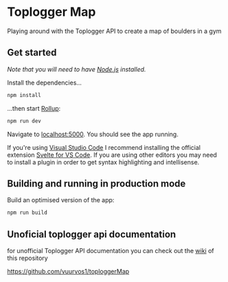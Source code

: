 # Toplogger Map

Playing around with the Toplogger API to create a map of boulders in a gym

## Get started

_Note that you will need to have [Node.js](https://nodejs.org) installed._

Install the dependencies...

```bash
npm install
```

...then start [Rollup](https://rollupjs.org):

```bash
npm run dev
```

Navigate to [localhost:5000](http://localhost:3000). You should see the app running.

If you're using [Visual Studio Code](https://code.visualstudio.com/) I recommend installing the official extension [Svelte for VS Code](https://marketplace.visualstudio.com/items?itemName=svelte.svelte-vscode). If you are using other editors you may need to install a plugin in order to get syntax highlighting and intellisense.

## Building and running in production mode

Build an optimised version of the app:

```bash
npm run build
```

## Unoficial toplogger api documentation

for unofficial Toplogger API documentation you can check out the [wiki](link) of this repository

https://github.com/vuurvos1/toploggerMap
